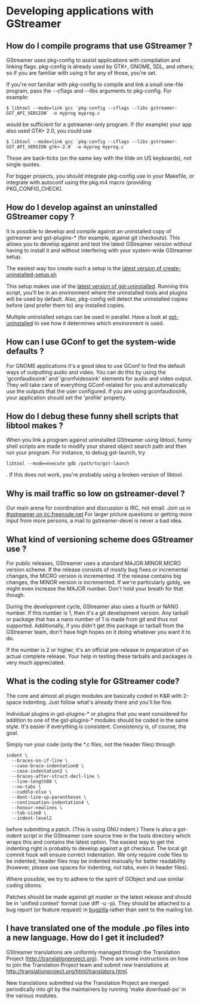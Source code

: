 # Developing applications with GStreamer

## How do I compile programs that use GStreamer ?

GStreamer uses pkg-config to assist applications with compilation
and linking flags. pkg-config is already used by GTK+, GNOME, SDL, and
others; so if you are familiar with using it for any of those, you're
set.

If you're not familiar with pkg-config to compile and link a small
one-file program, pass the --cflags and --libs arguments to pkg-config.
For
    example:

    $ libtool --mode=link gcc `pkg-config --cflags --libs gstreamer-GST_API_VERSION` -o myprog myprog.c

would be sufficient for a gstreamer-only program. If (for example) your
app also used GTK+ 2.0, you could
    use

    $ libtool --mode=link gcc `pkg-config --cflags --libs gstreamer-GST_API_VERSION gtk+-2.0` -o myprog myprog.c

Those are back-ticks (on the same key with the tilde on US keyboards),
not single quotes.

For bigger projects, you should integrate pkg-config use in your
Makefile, or integrate with autoconf using the pkg.m4 macro (providing
PKG\_CONFIG\_CHECK).

## How do I develop against an uninstalled GStreamer copy ?

It is possible to develop and compile against an uninstalled copy
of gstreamer and gst-plugins-\* (for example, against git checkouts).
This allows you to develop against and test the latest GStreamer version
without having to install it and without interfering with your
system-wide GStreamer setup.

The easiest way too create such a setup is the [latest version of
create-uninstalled-setup.sh](http://cgit.freedesktop.org/gstreamer/gstreamer/tree/scripts/create-uninstalled-setup.sh)

This setup makes use of the [latest version of
gst-uninstalled](http://cgit.freedesktop.org/gstreamer/gstreamer/tree/scripts/gst-uninstalled).
Running this script, you'll be in an environment where the uninstalled
tools and plugins will be used by default. Also, pkg-config will detect
the uninstalled copies before (and prefer them to) any installed copies.

Multiple uninstalled setups can be used in parallel. Have a look at
[gst-uninstalled](http://cgit.freedesktop.org/gstreamer/gstreamer/tree/scripts/gst-uninstalled)
to see how it determines which environment is used.

## How can I use GConf to get the system-wide defaults ?

For GNOME applications it's a good idea to use GConf to find the
default ways of outputting audio and video. You can do this by using the
'gconfaudiosink' and 'gconfvideosink' elements for audio and video
output. They will take care of everything GConf-related for you and
automatically use the outputs that the user configured. If you are using
gconfaudiosink, your application should set the 'profile' property.

## How do I debug these funny shell scripts that libtool makes ?

When you link a program against uninstalled GStreamer using
libtool, funny shell scripts are made to modify your shared object
search path and then run your program. For instance, to debug
gst-launch, try

    libtool --mode=execute gdb /path/to/gst-launch

. If this does not work, you're probably using a broken version of
libtool.

## Why is mail traffic so low on gstreamer-devel ?

Our main arena for coordination and discussion is IRC, not email.
Join us in [\#gstreamer on
irc.freenode.net](irc://irc.freenode.net/#gstreamer) For larger picture
questions or getting more input from more persons, a mail to
gstreamer-devel is never a bad idea.

## What kind of versioning scheme does GStreamer use ?

For public releases, GStreamer uses a standard MAJOR.MINOR.MICRO
version scheme. If the release consists of mostly bug fixes or
incremental changes, the MICRO version is incremented. If the release
contains big changes, the MINOR version is incremented. If we're
particularly giddy, we might even increase the MAJOR number. Don't hold
your breath for that though.

During the development cycle, GStreamer also uses a fourth or NANO
number. If this number is 1, then it's a git development version. Any
tarball or package that has a nano number of 1 is made from git and thus
not supported. Additionally, if you didn't get this package or tarball
from the GStreamer team, don't have high hopes on it doing whatever you
want it to do.

If the number is 2 or higher, it's an official pre-release in
preparation of an actual complete release. Your help in testing these
tarballs and packages is very much appreciated.

## What is the coding style for GStreamer code?

The core and almost all plugin modules are basically coded in
K\&R with 2-space indenting. Just follow what's already there and you'll
be fine.

Individual plugins in gst-plugins-\* or plugins that you want considered
for addition to one of the gst-plugins-\* modules should be coded in the
same style. It's easier if everything is consistent. Consistency is, of
course, the goal.

Simply run your code (only the \*.c files, not the header files) through

    indent \
      --braces-on-if-line \
      --case-brace-indentation0 \
      --case-indentation2 \
      --braces-after-struct-decl-line \
      --line-length80 \
      --no-tabs \
      --cuddle-else \
      --dont-line-up-parentheses \
      --continuation-indentation4 \
      --honour-newlines \
      --tab-size8 \
      --indent-level2

before submitting a patch. (This is using GNU indent.) There is also a
gst-indent script in the GStreamer core source tree in the tools
directory which wraps this and contains the latest option. The easiest
way to get the indenting right is probably to develop against a git
checkout. The local git commit hook will ensure correct indentation. We
only require code files to be indented, header files may be indented
manually for better readability (however, please use spaces for
indenting, not tabs, even in header files).

Where possible, we try to adhere to the spirit of GObject and use
similar coding idioms.

Patches should be made against git master or the latest release and
should be in 'unified context' format (use diff -u -p). They should be
attached to a bug report (or feature request) in
[bugzilla](http://bugzilla.gnome.org) rather than sent to the mailing
list.

## I have translated one of the module .po files into a new language. How do I get it included?

GStreamer translations are uniformly managed through the
Translation Project (http://translationproject.org). There are some
instructions on how to join the Translation Project team and submit new
translations at http://translationproject.org/html/translators.html.

New translations submitted via the Translation Project are merged
periodically into git by the maintainers by running 'make download-po'
in the various modules.
